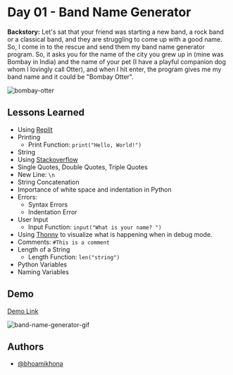 # Day 01 - Band Name Generator

**Backstory:** Let's sat that your friend was starting a new band, a rock band or a classical band, and they are struggling to come up with a good name. So, I come in to the rescue and send them my band name generator program. So, it asks you for the name of the city you grew up in (mine was Bombay in India) and the name of your pet (I have a playful companion dog whom I lovingly call Otter), and when I hit enter, the program gives me my band name and it could be "Bombay Otter".

![bombay-otter](https://user-images.githubusercontent.com/50435319/181142587-5ce75de5-e16a-405a-8efc-7c749aa1d996.png)

## Lessons Learned

- Using [Replit](https://replit.com/~)
- Printing
  - Print Function: `print("Hello, World!")`
- String
- Using [Stackoverflow](https://stackoverflow.com/)
- Single Quotes, Double Quotes, Triple Quotes
- New Line: `\n`
- String Concatenation
- Importance of white space and indentation in Python
- Errors:
  - Syntax Errors
  - Indentation Error
- User Input
  - Input Function: `input("What is your name? ")`
- Using [Thonny](https://thonny.org/) to visualize what is happening when in debug mode.
- Comments: `#This is a comment`
- Length of a String
  - Length Function: `len("string")`
- Python Variables
- Naming Variables

## Demo

[Demo Link](https://replit.com/@bhoamikhona/band-name-generator?v=1)

![band-name-generator-gif](https://user-images.githubusercontent.com/50435319/217743063-b36f47e4-6edc-4744-bdcf-2bc815b61c17.gif)

## Authors

- [@bhoamikhona](https://github.com/bhoamikhona)
